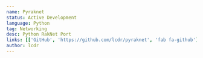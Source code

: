 ```yaml
---
name: Pyraknet
status: Active Development
language: Python
tag: Networking
desc: Python RakNet Port
links: [['GitHub', 'https://github.com/lcdr/pyraknet', 'fab fa-github']]
author: lcdr
---
```

